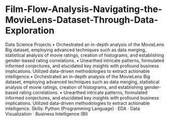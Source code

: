 # Film-Flow-Analysis-Navigating-the-MovieLens-Dataset-Through-Data-Exploration
Data Science Projects
• Orchestrated an in-depth analysis of the MovieLens Big dataset, employing advanced techniques such as data merging, statistical analysis of movie ratings, creation of histograms, and establishing gender-based rating correlations. 
• Unearthed intricate patterns, formulated informed conjectures, and elucidated key insights with profound business implications. Utilized data-driven methodologies to extract actionable intelligence.• Orchestrated an in-depth analysis of the MovieLens Big dataset, employing advanced techniques such as data merging, statistical analysis of movie ratings, creation of histograms, and establishing gender-based rating correlations. • Unearthed intricate patterns, formulated informed conjectures, and elucidated key insights with profound business implications. Utilized data-driven methodologies to extract actionable intelligence.
Skills: Python (Programming Language) · EDA · Data Visualization · Business Intelligence (BI)
